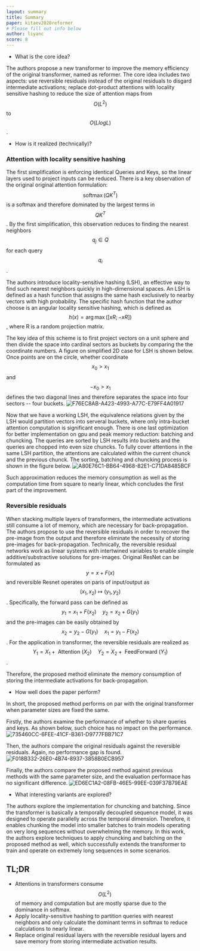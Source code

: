 ```yaml
---
layout: summary
title: Summary
paper: kitaev2020reformer
# Please fill out info below
author: liyanc
score: 8
---
```



* What is the core idea?

The authors propose a new transformer to improve the memory efficiency of the original transformer, named as reformer. 
The core idea includes two aspects: 
use reversible residuals instead of the original residuals to disgard intermediate activations; 
replace dot-product attentions with locality sensitive hashing to reduce the size of attention maps from $$O(L^2)$$ to $$O(L log L)$$.

* How is it realized (technically)?

### Attention with locality sensitive hashing
The first simplification is enforcing identical Queries and Keys, so the linear layers used to project inputs can be reduced.
There is a key observation of the original original attention formulation: $$\operatorname{softmax}\left(Q K^{T}\right)$$ is a softmax and therefore dominated by the largest terms in $$Q K^{T}$$.
By the first simplification, this observation reduces to finding the nearest neighbors $$q_j \in Q$$ for each query $$q_i$$.

The authors introduce locality-sensitive hashing (LSH), an effective way to find such nearest neighbors quickly in high-dimensional spaces.
An LSH is defined as a hash function that assigns the same hash exclusively to nearby vectors with high probability.
The specific hash function that the author choose is an angular locality sensitive hashing, which is defined as $$h(x)=\arg \max ([x R ;-x R])$$, where R is a random projection matrix.

The key idea of this scheme is to first project vectors on a unit sphere and then divide the space into cardinal sectors as buckets by comparing the the coordinate numbers.
A figure on simplified 2D case for LSH is shown below.
Once points are on the circle, whether coordinate $$x_0 > x_1$$ and $$ -x_0 > x_1$$ defines the two diagonal lines and therefore separates the space into four sectors -- four buckets.
![F76EC8AB-A423-4993-A77C-E79FF4A01917](https://user-images.githubusercontent.com/25853995/135883728-d0e7f6f7-5648-4601-a4d3-98d92b730650.png)

Now that we have a working LSH, the equivalence relations given by the LSH would partition vectors into serveral buckets, where only intra-bucket attention computation is significant enough.
There is one last optimization for better implementation on gpu and peak memory reduction: batching and chuncking.
The queries are sorted by LSH results into buckets and the queries are chopped into even size chuncks.
To fully cover attentions in the same LSH partition, the attentions are calculated within the current chunck and the previous chunck.
The sorting, batching and chuncking process is shown in the figure below.
![A80E76C1-BB64-4968-82E1-C71DA8485BCF](https://user-images.githubusercontent.com/25853995/135887076-6d0d95fd-13d6-4a63-9941-f3551ddf4328.png)

Such approximation reduces the memory consumption as well as the computation time from square to nearly linear, which concludes the first part of the improvement.

### Reversible residuals

When stacking multiple layers of transformers, the intermediate activations still consume a lot of memory, which are necessary for back-propagation.
The authors propose to use the reversible residuals in order to recover the pre-image from the output and therefore eliminate the necessity of storing pre-images for back-propagation.
Technically, the reversible residual networks work as linear systems with intertwined variables to enable simple additive/substractive solutions for pre-images.
Original ResNet can be formulated as $$ y = x + F(x) $$ and reversible Resnet operates on paris of input/output as $$(x_1, x_2) \mapsto (y_1, y_2)$$.
Specifically, the forward pass can be defined as $$ y_{1}=x_{1}+F\left(x_{2}\right) \quad y_{2}=x_{2}+G\left(y_{1}\right) $$ and the pre-images can be easily obtained by $$ x_{2}=y_{2}-G\left(y_{1}\right) \quad x_{1}=y_{1}-F\left(x_{2}\right) $$.
For the application in transformer, the reversible residuals are realized as $$Y_{1}=X_{1}+\text { Attention }\left(X_{2}\right) \quad Y_{2}=X_{2}+\text { FeedForward }\left(Y_{1}\right)$$.

Therefore, the proposed method eliminate the memory consumption of storing the intermediate activations for back-propagation.


* How well does the paper perform?

In short, the proposed method performs on par with the original transformer when parameter sizes are fixed the same.

Firstly, the authors examine the performance of whether to share queries and keys.
As shown below, such choice has no impact on the performance.
![735460CC-6FEE-41CF-B361-D9777FBB71C7](https://user-images.githubusercontent.com/25853995/135893910-5be49c58-9e9a-47f6-9397-c8d107a3a6f2.png)

Then, the authors compare the original residuals against the reversible residuals.
Again, no performance gap is found.
![F018B332-26E0-4B74-8937-3858B0ECB957](https://user-images.githubusercontent.com/25853995/135894077-226037d1-c5a7-44f5-ada7-ae2693ee0b55.png)

Finally, the authors compare the proposed method against previous methods with the same parameter size, and the evaluation performace has no significant difference.
![ED6EC1A2-08FB-46E5-99EE-039F37B79EAE](https://user-images.githubusercontent.com/25853995/135894357-79bcf286-5ef0-498b-8fc7-4fc75cd28cd8.png)


* What interesting variants are explored? 

The authors explore the implementation for chuncking and batching. 
Since the transformer is basically a temporally decoupled sequence model, it was designed to operate parallelly across the temporal dimension.
Therefore, it enables chunking the model into smaller batches to train models operating on very long sequences without overwhelming the memory.
In this work, the authors explore techniques to apply chuncking and batching on the proposed method as well, which successfully extends the transformer to train and operate on extremely long sequences in some scenarios.


## TL;DR
- Attentions in transformers consume $$O(L^2)$$ of memory and computation but are mostly sparse due to the dominance in softmax.
- Apply locality-sensitive hashing to partition queries with nearest neighbors and only calculate the dominant terms in softmax to reduce calculations to nearly linear.
- Replace original residual layers with the reversible residual layers and save memory from storing intermediate activation results.




